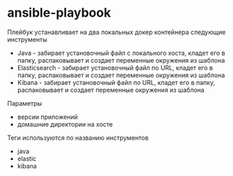 # ansible-playbook

Плейбук устанавливает на два локальных докер контейнера следующие инструменты
- Java - забирает установочный файл с локального хоста, кладет его в папку, распаковывает и создает переменные окружения из шаблона
- Elasticsearch - забирает установочный файл по URL, кладет его в папку, распаковывает и создает переменные окружения из шаблона
- Kibana - забирает установочный файл по URL, кладет его в папку, распаковывает и создает переменные окружения из шаблона

Параметры
- версии приложений
- домашние директории на хосте

Теги используются по названию инструментов
- java
- elastic
- kibana
